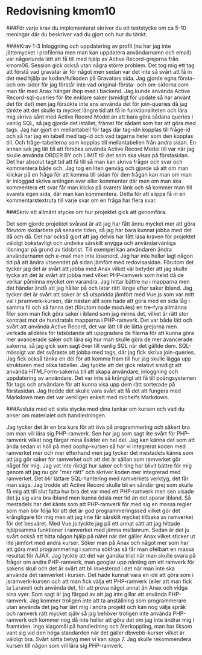 ---
---
Redovisning kmom10
=========================

###För varje krav du implementerat skriver du ett textstycke om ca 5-10 meningar där du beskriver vad du gjort och hur du tänkt.

####Krav 1-3
Inloggning och uppdatering av profil (nu har jag inte jättemycket i profilerna men man kan uppdatera användarnamn och email) var någorlunda lätt att få till med hjälp av Active Record-grejorna från kmom06. Session gick också utan några större problem. Det tog mig ett tag att förstå vad gravatar är för något men sedan var det inte så svårt att få in det med hjälp av koden/fulkoden på Gravatars sida. Jag gjorde egna första- och om-sidor för jag förstår inte vad original-första- och om-sidorna som man får med Anax hänger ihop med i backend. Jag kunde använda Active Record-sql-queries för lite enklare saker (smidigt för update så har använt det för det) men jag försökte inte ens använda det för join-queries då jag tänkte att det skulle ta mycket längre tid att få in funktionaliteten och lära mig skriva sånt med Active Record Model än att bara göra sådana queries i vanlig SQL, så jag gjorde det istället, främst för sådant som har att göra med tags. Jag har gjort en mellantabell för tags där tag-idn kopplas till fråge-id och så har jag en tabell med tag-id och vad tagarna heter som den kopplas till. Och fråge-tabellerna som kopplas till mellantabellen från andra sidan. En annan sak jag lät bli att försöka använda Active Record Model till var när jag skulle använda ORDER BY och LIMIT till det som ska visas på förstasidan. Det har absolut tagit tid att få till så man kan skriva frågor och svar och kommentera både och. Jag tog en liten genväg och gjorde så att om man klickar på en fråga för att komma till sidan för den frågan kan man om man är inloggad skriva antingen svar eller kommentar där men om man ska kommentera ett svar får man klicka på svarets länk och så kommer man till svarets egen sida, där man kan kommentera. Detta för att slippa få in en kommentarstextruta till varje svar om en fråga har flera svar.



###Skriv ett allmänt stycke om hur projektet gick att genomföra.

Det som gjorde projektet svårast är att jag har fått ännu mycket mer att göra förutom skolarbete på senaste tiden, så jag har bara kunnat jobba med det då och då. Det har också gjort att jag delvis har fått läsa kraven för projektet väldigt bokstavligt och undvika särskilt snygga och användarvänliga lösningar på grund av tidsbrist. Till exempel kan användaren ändra användarnamn och e-mail men inte lösenord. Jag har inte heller lagt någon tid på att ändra utseendet på sidan jämfört med redovisasidan.
Förutom det tycker jag det är svårt att jobba med Anax vilket väl betyder att jag skulle tycka att det är svårt att jobba med vilket PHP-ramverk som helst då de verkar påminna mycket om varandra. Jag hittar bättre nu i mapparna men det händer ändå att jag håller på och letar rätt länge efter saker ibland. Jag tycker det är svårt att saker är så utspridda jämfört med Vue.js som var mitt val i jsramverk-kursen, där nästan allt som hade att göra med en sida låg i samma fil och så fanns det (förutom node modules) en tre-fyra allmänna filer som man fick göra saker i ibland som jag minns det, vilket är rätt stor kontrast mot de hundratals mapparna i PHP-ramverk.
Det var både lätt och svårt att använda Active Record, det var lätt till de lätta grejorna men verkade alldeles för tidsödande att uppgradera de filerna för att kunna göra mer avancerade saker och lära sig hur man skulle göra de mer avancerade sakerna, så jag gick som sagt över till vanlig SQL när det gällde dem. SQL-mässigt var det svåraste att jobba med tags, där jag fick skriva join-queries. Jag fick också tänka en del för att komma fram till hur jag skulle lägga upp strukturen med olika tabeller. Jag tyckte att det gick relativt smidigt att använda HTMLForm-sakerna till att skapa användare, inloggning och uppdatering av användare. Det var inte så krångligt att få till poängsystemen för tags och användare för att kunna visa upp dem rätt sorterade på förstasidan. Jag trodde det skulle vara svårt att få det att fungera med Markdown men det var verkligen enkelt med michelfs Markdown.

###Avsluta med ett sista stycke med dina tankar om kursen och vad du anser om materialet och handledningen.

Jag tycker det är en bra kurs för att öva på programmering och säkert bra om man vill lära sig PHP-ramverk. Sen har jag som sagt lite svårt för PHP-ramverk vilket nog färgar mina åsikter en hel del. Jag kan känna det som att ända sedan vi höll på med oophp-kursen så har vi integrerat koden med ramverket mer och mer efterhand men jag tycker det mestadels känns som att jag gör saker för ramverket och att det är sällan som ramverket gör något för mig. Jag vet inte riktigt hur saker och ting har blivit bättre för mig genom att jag nu gör "mer rätt" och skriver koden mer integrerad med ramverket. Det blir lättare SQL-hantering med ramverkets verktyg, det får man säga. Jag trodde att Active Record skulle bli en såndär grej som skulle få mig att till slut fatta hur bra det var med ett PHP-ramverk men sen visade det ju sig vara bra ibland men kunna ödsla mer tid än det sparar ibland. Så mestadels har det känts som att PHP-ramverk för med sig en massa regler som man bör följa för att det är god programmeringssed vilket gör det krångligare för mig men att jag inte får särskilt mycket tillbaka av ramverket för det besväret. Med Vue.js tyckte jag på ett annat sätt att jag hittade hjälpsamma funktioner i ramverket med jämna mellanrum. Sedan är det ju svårt också att hitta någon hjälp på nätet när det gäller Anax vilket sticker ut lite jämfört med andra kurser. Söker man på Anax och något mer som har att göra med programmering i samma sökfras så får man ofelbart en massa resultat för AJAX. Jag tyckte att det var ganska trist när man skulle svara på frågor om andra PHP-ramverk, man googlar upp nånting om ett ramverk för sakens skull och det är svårt att bli investerad i det när man inte ska använda det ramverket i kursen. Det hade kunnat vara en idé att göra som i jsramverk-kursen och att man fick välja ett PHP-ramverk (eller att man fick ta Laravel) och använda det, för att prova något annat än Anax och vidga sina vyer.
Som sagt är jag färgad av att jag inte gillar att använda PHP-ramverk. Jag kommer troligen inte att ta anställning som programmerare utan använda det jag har lärt mig i andra projekt och kan nog välja språk och ramverk rätt mycket själv så jag behöver troligen inte använda PHP-ramverk och kommer nog då inte heller att göra det om jag inte ändrar mig i framtiden. Inga klagomål på handledning och återkoppling, man har liksom vant sig vid den höga standarden när det gäller dbwebb-kurser vilket är väldigt bra. Svårt sätta betyg men vi kan säga 7. Jag skulle rekommendera kursen till någon som vill lära sig PHP-ramverk.
